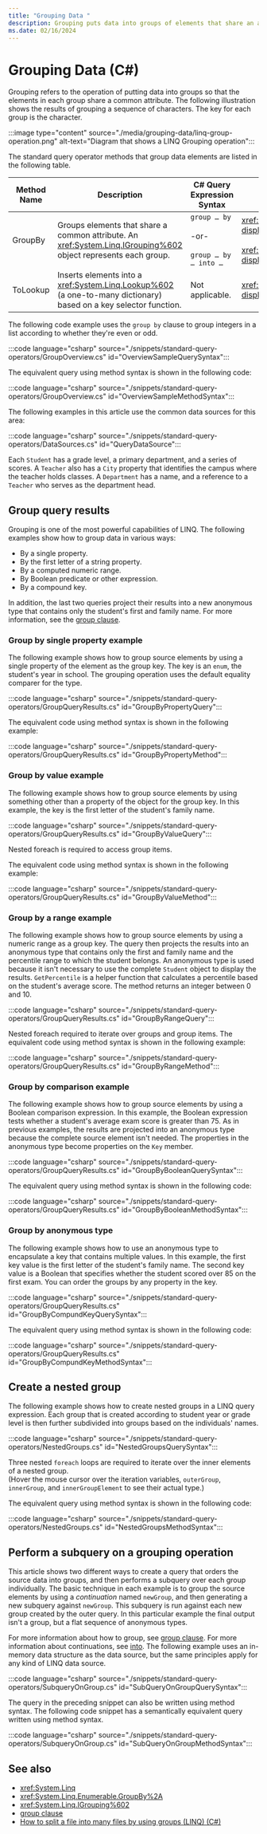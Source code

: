 ```yaml
---
title: "Grouping Data "
description: Grouping puts data into groups of elements that share an attribute. Learn about the standard query operator methods in LINQ in C# that group data elements.
ms.date: 02/16/2024
---
```

# Grouping Data (C#)

Grouping refers to the operation of putting data into groups so that the elements in each group share a common attribute. The following illustration shows the results of grouping a sequence of characters. The key for each group is the character.

:::image type="content" source="./media/grouping-data/linq-group-operation.png" alt-text="Diagram that shows a LINQ Grouping operation":::

The standard query operator methods that group data elements are listed in the following table.

|Method Name|Description|C# Query Expression Syntax|More Information|
|-----------------|-----------------|---------------------------------|----------------------|
|GroupBy|Groups elements that share a common attribute. An <xref:System.Linq.IGrouping%602> object represents each group.|`group … by`<br /><br /> -or-<br /><br /> `group … by … into …`|<xref:System.Linq.Enumerable.GroupBy%2A?displayProperty=nameWithType><br /><br /> <xref:System.Linq.Queryable.GroupBy%2A?displayProperty=nameWithType>|
|ToLookup|Inserts elements into a <xref:System.Linq.Lookup%602> (a one-to-many dictionary) based on a key selector function.|Not applicable.|<xref:System.Linq.Enumerable.ToLookup%2A?displayProperty=nameWithType>|

The following code example uses the `group by` clause to group integers in a list according to whether they're even or odd.

:::code language="csharp" source="./snippets/standard-query-operators/GroupOverview.cs" id="OverviewSampleQuerySyntax":::

The equivalent query using method syntax is shown in the following code:

:::code language="csharp" source="./snippets/standard-query-operators/GroupOverview.cs" id="OverviewSampleMethodSyntax":::

The following examples in this article use the common data sources for this area:

:::code language="csharp" source="./snippets/standard-query-operators/DataSources.cs" id="QueryDataSource":::

Each `Student` has a grade level, a primary department, and a series of scores. A `Teacher` also has a `City` property that identifies the campus where the teacher holds classes. A `Department` has a name, and a reference to a `Teacher` who serves as the department head.

## Group query results

Grouping is one of the most powerful capabilities of LINQ. The following examples show how to group data in various ways:

- By a single property.
- By the first letter of a string property.
- By a computed numeric range.
- By Boolean predicate or other expression.
- By a compound key.

In addition, the last two queries project their results into a new anonymous type that contains only the student's first and family name. For more information, see the [group clause](../../language-reference/keywords/group-clause.md).

### Group by single property example

The following example shows how to group source elements by using a single property of the element as the group key. The key is an `enum`, the student's year in school. The grouping operation uses the default equality comparer for the type.

:::code language="csharp" source="./snippets/standard-query-operators/GroupQueryResults.cs" id="GroupByPropertyQuery":::

The equivalent code using method syntax is shown in the following example:

:::code language="csharp" source="./snippets/standard-query-operators/GroupQueryResults.cs" id="GroupByPropertyMethod":::

### Group by value example

The following example shows how to group source elements by using something other than a property of the object for the group key. In this example, the key is the first letter of the student's family name.

:::code language="csharp" source="./snippets/standard-query-operators/GroupQueryResults.cs" id="GroupByValueQuery":::

Nested foreach is required to access group items.

The equivalent code using method syntax is shown in the following example:

:::code language="csharp" source="./snippets/standard-query-operators/GroupQueryResults.cs" id="GroupByValueMethod":::

### Group by a range example

The following example shows how to group source elements by using a numeric range as a group key. The query then projects the results into an anonymous type that contains only the first and family name and the percentile range to which the student belongs. An anonymous type is used because it isn't necessary to use the complete `Student` object to display the results. `GetPercentile` is a helper function that calculates a percentile based on the student's average score. The method returns an integer between 0 and 10.

:::code language="csharp" source="./snippets/standard-query-operators/GroupQueryResults.cs" id="GroupByRangeQuery":::

Nested foreach required to iterate over groups and group items. The equivalent code using method syntax is shown in the following example:

:::code language="csharp" source="./snippets/standard-query-operators/GroupQueryResults.cs" id="GroupByRangeMethod":::

### Group by comparison example

The following example shows how to group source elements by using a Boolean comparison expression. In this example, the Boolean expression tests whether a student's average exam score is greater than 75. As in previous examples, the results are projected into an anonymous type because the complete source element isn't needed. The properties in the anonymous type become properties on the `Key` member.

:::code language="csharp" source="./snippets/standard-query-operators/GroupQueryResults.cs" id="GroupByBooleanQuerySyntax":::

The equivalent query using method syntax is shown in the following code:

:::code language="csharp" source="./snippets/standard-query-operators/GroupQueryResults.cs" id="GroupByBooleanMethodSyntax":::

### Group by anonymous type

The following example shows how to use an anonymous type to encapsulate a key that contains multiple values. In this example, the first key value is the first letter of the student's family name. The second key value is a Boolean that specifies whether the student scored over 85 on the first exam. You can order the groups by any property in the key.

:::code language="csharp" source="./snippets/standard-query-operators/GroupQueryResults.cs" id="GroupByCompundKeyQuerySyntax":::

The equivalent query using method syntax is shown in the following code:

:::code language="csharp" source="./snippets/standard-query-operators/GroupQueryResults.cs" id="GroupByCompundKeyMethodSyntax":::

## Create a nested group

The following example shows how to create nested groups in a LINQ query expression. Each group that is created according to student year or grade level is then further subdivided into groups based on the individuals' names.

:::code language="csharp" source="./snippets/standard-query-operators/NestedGroups.cs" id="NestedGroupsQuerySyntax":::

Three nested `foreach` loops are required to iterate over the inner elements of a nested group.
<br/>(Hover the mouse cursor over the iteration variables, `outerGroup`, `innerGroup`, and `innerGroupElement` to see their actual type.)

The equivalent query using method syntax is shown in the following code:

:::code language="csharp" source="./snippets/standard-query-operators/NestedGroups.cs" id="NestedGroupsMethodSyntax":::

## Perform a subquery on a grouping operation

This article shows two different ways to create a query that orders the source data into groups, and then performs a subquery over each group individually. The basic technique in each example is to group the source elements by using a *continuation* named `newGroup`, and then generating a new subquery against `newGroup`. This subquery is run against each new group created by the outer query. In this particular example the final output isn't a group, but a flat sequence of anonymous types.

For more information about how to group, see [group clause](../../language-reference/keywords/group-clause.md). For more information about continuations, see [into](../../language-reference/keywords/into.md). The following example uses an in-memory data structure as the data source, but the same principles apply for any kind of LINQ data source.

:::code language="csharp" source="./snippets/standard-query-operators/SubqueryOnGroup.cs" id="SubQueryOnGroupQuerySyntax":::

The query in the preceding snippet can also be written using method syntax. The following code snippet has a semantically equivalent query written using method syntax.

:::code language="csharp" source="./snippets/standard-query-operators/SubqueryOnGroup.cs" id="SubQueryOnGroupMethodSyntax":::

## See also

- <xref:System.Linq>
- <xref:System.Linq.Enumerable.GroupBy%2A>
- <xref:System.Linq.IGrouping%602>
- [group clause](../../language-reference/keywords/group-clause.md)
- [How to split a file into many files by using groups (LINQ) (C#)](../how-to-query-files-and-directories.md)
